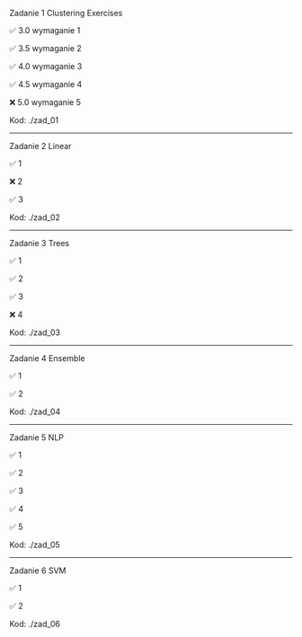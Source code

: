 Zadanie 1 Clustering Exercises

✅ 3.0 wymaganie 1

✅ 3.5 wymaganie 2

✅ 4.0 wymaganie 3

✅ 4.5 wymaganie 4

❌ 5.0 wymaganie 5

Kod: ./zad_01

----------------------------------------------

Zadanie 2 Linear

✅ 1

❌ 2

✅ 3


Kod: ./zad_02

----------------------------------------------

Zadanie 3 Trees

✅ 1

✅ 2

✅ 3

❌ 4


Kod: ./zad_03

----------------------------------------------

Zadanie 4 Ensemble

✅ 1

✅ 2


Kod: ./zad_04


----------------------------------------------

Zadanie 5 NLP

✅ 1

✅ 2

✅ 3

✅ 4

✅ 5


Kod: ./zad_05


----------------------------------------------

Zadanie 6 SVM

✅ 1

✅ 2


Kod: ./zad_06
